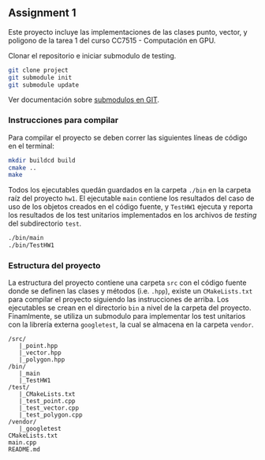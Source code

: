 ## Assignment 1

Este proyecto incluye las implementaciones de las clases punto, vector,
y poligono de la tarea 1 del curso CC7515 - Computación en GPU.

Clonar el repositorio e iniciar submodulo de testing.

```bash
git clone project
git submodule init
git submodule update
```

Ver documentación sobre [submodulos en GIT](https://git-scm.com/book/en/v2/Git-Tools-Submodules).

### Instrucciones para compilar 

Para compilar el proyecto se deben correr las siguientes líneas de código en el terminal:

```bash
mkdir buildcd build
cmake ..
make
```

Todos los ejecutables quedán guardados en la carpeta `./bin` en la carpeta
raíz del proyecto `hw1`. El ejecutable `main` contiene los resultados
del caso de uso de los objetos creados en el código fuente, y `TestHW1` ejecuta
y reporta los resultados de los test unitarios implementados en los archivos de
 _testing_ del  subdirectorio `test`.

```bash
./bin/main
./bin/TestHW1
```


### Estructura del proyecto

La estructura del proyecto contiene una carpeta `src` con el código fuente
donde se definen las clases y métodos (i.e. `.hpp`), existe un `CMakeLists.txt` para compilar el proyecto siguiendo las instrucciones de arriba. Los ejecutables se crean en el directorio `bin` a nivel de la carpeta del proyecto. Finamlmente, se utiliza un submodulo
para implementar los test unitarios con la librería externa `googletest`, la 
cual se almacena en la carpeta `vendor`.

```
/src/
   |_point.hpp
   |_vector.hpp
   |_polygon.hpp
/bin/
   |_main
   |_TestHW1
/test/
   |_CMakeLists.txt
   |_test_point.cpp
   |_test_vector.cpp
   |_test_polygon.cpp
/vendor/
   |_googletest
CMakeLists.txt
main.cpp
README.md
```

